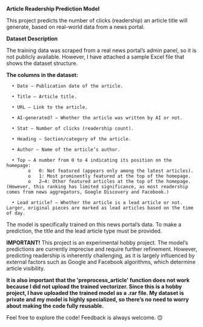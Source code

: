 **Article Readership Prediction Model**

This project predicts the number of clicks (readership) an article title will generate, based on real-world data from a news portal.

**Dataset Description**

The training data was scraped from a real news portal’s admin panel, so it is not publicly available. However, I have attached a sample Excel file that shows the dataset structure.

**The columns in the dataset:**

      •	Date – Publication date of the article.

      •	Title – Article title.

      •	URL – Link to the article.

      •	AI-generated? – Whether the article was written by AI or not.

      •	Stat – Number of clicks (readership count).

      •	Heading – Section/category of the article.

      •	Author – Name of the article’s author.

      •	Top – A number from 0 to 4 indicating its position on the homepage:
            o	0: Not featured (appears only among the latest articles).
            o	1: Most prominently featured at the top of the homepage.
            o	2–4: Other featured articles at the top of the homepage. (However, this ranking has limited significance, as most readership comes from news aggregators, Google Discovery and Facebook.)
      
      •	Lead article? – Whether the article is a lead article or not. Larger, original pieces are marked as lead articles based on the time of day.

The model is specifically trained on this news portal’s data. To make a prediction, the title and the lead article type must be provided.

**IMPORTANT!**
This project is an experimental hobby project. The model’s predictions are currently imprecise and require further refinement. However, predicting readership is inherently challenging, as it is largely influenced by external factors such as Google and Facebook algorithms, which determine article visibility.

**It is also important that the 'preprocess_article' function does not work because I did not upload the trained vectorizer. Since this is a hobby project, I have uploaded the trained model as a .rar file. My dataset is private and my model is highly specialized, so there’s no need to worry about making the code fully reusable.**

Feel free to explore the code! Feedback is always welcome. 😊
